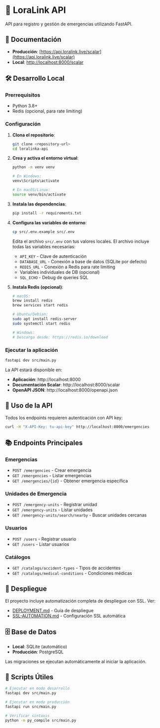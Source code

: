# 🚨 LoraLink API

API para registro y gestión de emergencias utilizando FastAPI.

## 📖 Documentación

- **Producción**: [https://api.loralink.live/scalar](https://api.loralink.live/scalar)
- **Local**: [http://localhost:8000/scalar](http://localhost:8000/scalar)

## 🛠️ Desarrollo Local

### Prerrequisitos

- Python 3.8+
- Redis (opcional, para rate limiting)

### Configuración

1. **Clona el repositorio**:
   ```bash
   git clone <repository-url>
   cd loralinka-api
   ```

2. **Crea y activa el entorno virtual**:
   ```bash
   python -m venv venv

   # En Windows:
   venv\Scripts\activate

   # En macOS/Linux:
   source venv/bin/activate
   ```

3. **Instala las dependencias**:
   ```bash
   pip install -r requirements.txt
   ```

4. **Configura las variables de entorno**:
   ```bash
   cp src/.env.example src/.env
   ```

   Edita el archivo `src/.env` con tus valores locales. El archivo incluye todas las variables necesarias:
   - `API_KEY` - Clave de autenticación
   - `DATABASE_URL` - Conexión a base de datos (SQLite por defecto)
   - `REDIS_URL` - Conexión a Redis para rate limiting
   - Variables individuales de DB (opcional)
   - `SQL_ECHO` - Debug de queries SQL

5. **Instala Redis (opcional)**:
   ```bash
   # macOS:
   brew install redis
   brew services start redis

   # Ubuntu/Debian:
   sudo apt install redis-server
   sudo systemctl start redis

   # Windows:
   # Descarga desde: https://redis.io/download
   ```

### Ejecutar la aplicación

```bash
fastapi dev src/main.py
```

La API estará disponible en:
- **Aplicación**: http://localhost:8000
- **Documentación Scalar**: http://localhost:8000/scalar
- **OpenAPI JSON**: http://localhost:8000/openapi.json

## 🔑 Uso de la API

Todos los endpoints requieren autenticación con API key:

```bash
curl -H "X-API-Key: tu-api-key" http://localhost:8000/emergencies
```

## 📚 Endpoints Principales

### Emergencias
- `POST /emergencies` - Crear emergencia
- `GET /emergencies` - Listar emergencias
- `GET /emergencies/{id}` - Obtener emergencia específica

### Unidades de Emergencia
- `POST /emergency-units` - Registrar unidad
- `GET /emergency-units` - Listar unidades
- `GET /emergency-units/search/nearby` - Buscar unidades cercanas

### Usuarios
- `POST /users` - Registrar usuario
- `GET /users` - Listar usuarios

### Catálogos
- `GET /catalogs/accident-types` - Tipos de accidentes
- `GET /catalogs/medical-conditions` - Condiciones médicas

## 🚀 Despliegue

El proyecto incluye automatización completa de despliegue con SSL. Ver:
- [DEPLOYMENT.md](DEPLOYMENT.md) - Guía de despliegue
- [SSL-AUTOMATION.md](SSL-AUTOMATION.md) - Configuración SSL automática

## 🗄️ Base de Datos

- **Local**: SQLite (automático)
- **Producción**: PostgreSQL

Las migraciones se ejecutan automáticamente al iniciar la aplicación.

## 🔧 Scripts Útiles

```bash
# Ejecutar en modo desarrollo
fastapi dev src/main.py

# Ejecutar en modo producción
fastapi run src/main.py

# Verificar sintaxis
python -m py_compile src/main.py
```